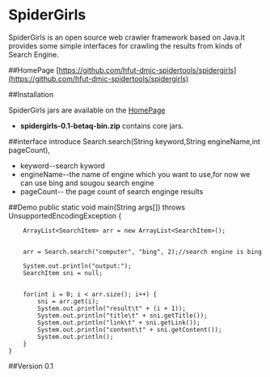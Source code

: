 # SpiderGirls
SpiderGirls is an open source web crawler framework based on Java.It provides
  some simple interfaces for crawling the results from kinds of Search Engine. 


##HomePage
[https://github.com/hfut-dmic-spidertools/spidergirls](https://github.com/hfut-dmic-spidertools/spidergirls)


##Installation

SpiderGirls jars are available on the [HomePage](https://github.com/hfut-dmic-spidertools/spidergirls)

+ __spidergirls-0.1-betaq-bin.zip__ contains core jars.


##interface introduce
Search.search(String keyword,String engineName,int pageCount),
+ keyword--search kyword
+ engineName--the name of engine which you want to use,for now we can use bing and sougou search engine
+ pageCount-- the page count of search enginge results


##Demo
  public static void main(String args[]) throws UnsupportedEncodingException {

        ArrayList<SearchItem> arr = new ArrayList<SearchItem>();


        arr = Search.search("computer", "bing", 2);//search engine is bing

        System.out.println("output:");
        SearchItem sni = null;


        for(int i = 0; i < arr.size(); i++) {
            sni = arr.get(i);
            System.out.println("result\t" + (i + 1));
            System.out.println("title\t" + sni.getTitle());
            System.out.println("link\t" + sni.getLink());
            System.out.println("content\t" + sni.getContent());
            System.out.println();
        }
    }

##Version 
0.1